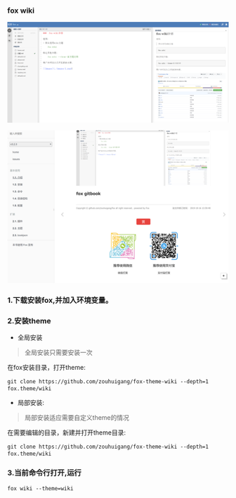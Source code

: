 ### fox wiki

![images](./image/screen.png)

![images](./image/screen2.png)


### 1.下载安装fox,并加入环境变量。


### 2.安装theme

- 全局安装

> 全局安装只需要安装一次

在fox安装目录，打开theme:

	git clone https://github.com/zouhuigang/fox-theme-wiki --depth=1 fox.theme/wiki


- 局部安装:
>局部安装适应需要自定义theme的情况

在需要编辑的目录，新建并打开theme目录:

	git clone https://github.com/zouhuigang/fox-theme-wiki --depth=1 fox.theme/wiki



### 3.当前命令行打开,运行

	fox wiki --theme=wiki


